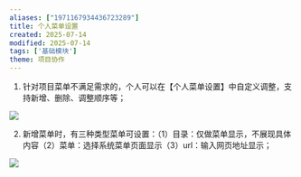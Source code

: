 ```yaml
---
aliases: ["1971167934436723289"]
title: 个人菜单设置
created: 2025-07-14
modified: 2025-07-14
tags: ['基础模块']
theme: 项目协作
---
```


1. 针对项目菜单不满足需求的，个人可以在【个人菜单设置】中自定义调整，支持新增、删除、调整顺序等；

![](https://myhelpdoc.oss-cn-heyuan.aliyuncs.com/mdimages/b583dd4ce109ebb53ad915400281f66c.jpg)

2. 新增菜单时，有三种类型菜单可设置：（1）目录：仅做菜单显示，不展现具体内容（2）菜单：选择系统菜单页面显示（3）url：输入网页地址显示；

![](https://myhelpdoc.oss-cn-heyuan.aliyuncs.com/mdimages/2805d1a0a6dc07427d094ed3d942e047.jpg)

